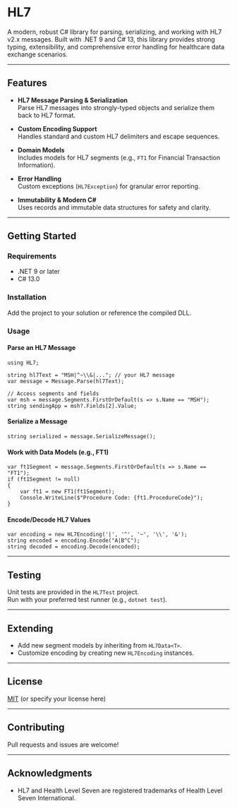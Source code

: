# HL7

A modern, robust C# library for parsing, serializing, and working with HL7 v2.x messages. Built with .NET 9 and C# 13, this library provides strong typing, extensibility, and comprehensive error handling for healthcare data exchange scenarios.

---

## Features

- **HL7 Message Parsing & Serialization**  
  Parse HL7 messages into strongly-typed objects and serialize them back to HL7 format.

- **Custom Encoding Support**  
  Handles standard and custom HL7 delimiters and escape sequences.

- **Domain Models**  
  Includes models for HL7 segments (e.g., `FT1` for Financial Transaction Information).

- **Error Handling**  
  Custom exceptions (`HL7Exception`) for granular error reporting.

- **Immutability & Modern C#**  
  Uses records and immutable data structures for safety and clarity.

---

## Getting Started

### Requirements

- .NET 9 or later
- C# 13.0

### Installation

Add the project to your solution or reference the compiled DLL.

### Usage

#### Parse an HL7 Message

```
using HL7;

string hl7Text = "MSH|^~\\&|..."; // your HL7 message
var message = Message.Parse(hl7Text);

// Access segments and fields
var msh = message.Segments.FirstOrDefault(s => s.Name == "MSH");
string sendingApp = msh?.Fields[2].Value;
```

#### Serialize a Message

```
string serialized = message.SerializeMessage();
```

#### Work with Data Models (e.g., FT1)

```
var ft1Segment = message.Segments.FirstOrDefault(s => s.Name == "FT1");
if (ft1Segment != null)
{
    var ft1 = new FT1(ft1Segment);
    Console.WriteLine($"Procedure Code: {ft1.ProcedureCode}");
}
```

#### Encode/Decode HL7 Values

```
var encoding = new HL7Encoding('|', '^', '~', '\\', '&');
string encoded = encoding.Encode("A|B^C");
string decoded = encoding.Decode(encoded);
```

---

## Testing

Unit tests are provided in the `HL7Test` project.  
Run with your preferred test runner (e.g., `dotnet test`).

---

## Extending

- Add new segment models by inheriting from `HL7Data<T>`.
- Customize encoding by creating new `HL7Encoding` instances.

---

## License

[MIT](LICENSE) (or specify your license here)

---

## Contributing

Pull requests and issues are welcome!

---

## Acknowledgments

- HL7  and Health Level Seven  are registered trademarks of Health Level Seven International.
